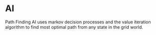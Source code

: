 AI
==
Path Finding AI uses markov decision processes and the value iteration algorithm to find most optimal path from any state in the grid world.

